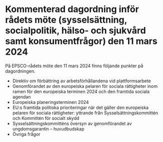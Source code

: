 # Kommenterad dagordning inför rådets möte (sysselsättning, socialpolitik, hälso- och sjukvård samt konsumentfrågor) den 11 mars 2024

På EPSCO-rådets möte den 11 mars 2024 finns följande punkter på dagordningen.

* Direktiv om förbättring av arbetsförhållandena vid plattformsarbete
* Genomförandet av den europeiska pelaren för sociala rättigheter
inom ramen för den europeiska terminen 2024 och den framtida
sociala agendan
* Europeiska planeringsterminen 2024
* EU:s framtida politiska prioriteringar när det gäller den europeiska
pelaren för sociala rättigheter: yttrande från Sysselsättningskommittén
och Kommittén för socialt skydd
* Sysselsättningskommitténs översyn av genomförandet av
ungdomsgarantin – huvudbudskap
* Övriga frågor
